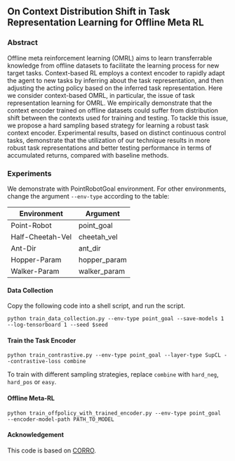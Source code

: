 ## On Context Distribution Shift in Task Representation Learning for Offline Meta RL

### Abstract
Offline meta reinforcement learning (OMRL) aims to learn transferrable knowledge from offline datasets to facilitate the learning process for new target tasks. Context-based RL employs a context encoder to rapidly adapt the agent to new tasks by inferring about the task representation, and then adjusting the acting policy based on the inferred task representation. Here we consider context-based OMRL, in particular, the issue of task representation learning for OMRL. We empirically demonstrate that the context encoder trained on offline datasets could suffer from distribution shift between the contexts used for training and testing. To tackle this issue, we propose a hard sampling based strategy for learning a robust task context encoder. Experimental results, based on distinct continuous control tasks, demonstrate that the utilization of our technique results in more robust task representations and better testing performance in terms of accumulated returns, compared with baseline methods.

### Experiments

We demonstrate with PointRobotGoal environment. For other environments, change the argument `--env-type` according to the table:

Environment  | Argument
------------- | -------------
Point-Robot  | point_goal
Half-Cheetah-Vel  | cheetah_vel
Ant-Dir | ant_dir
Hopper-Param | hopper_param
Walker-Param | walker_param

#### Data Collection
Copy the following code into a shell script, and run the script.
```
python train_data_collection.py --env-type point_goal --save-models 1 --log-tensorboard 1 --seed $seed
```

#### Train the Task Encoder
```
python train_contrastive.py --env-type point_goal --layer-type SupCL --contrastive-loss combine
```
To train with different sampling strategies, replace `combine` with `hard_neg`, `hard_pos` or `easy`.

#### Offline Meta-RL
```
python train_offpolicy_with_trained_encoder.py --env-type point_goal  --encoder-model-path PATH_TO_MODEL
```
#### Acknowledgement
This code is based on [CORRO](https://github.com/PKU-RL/CORRO).
